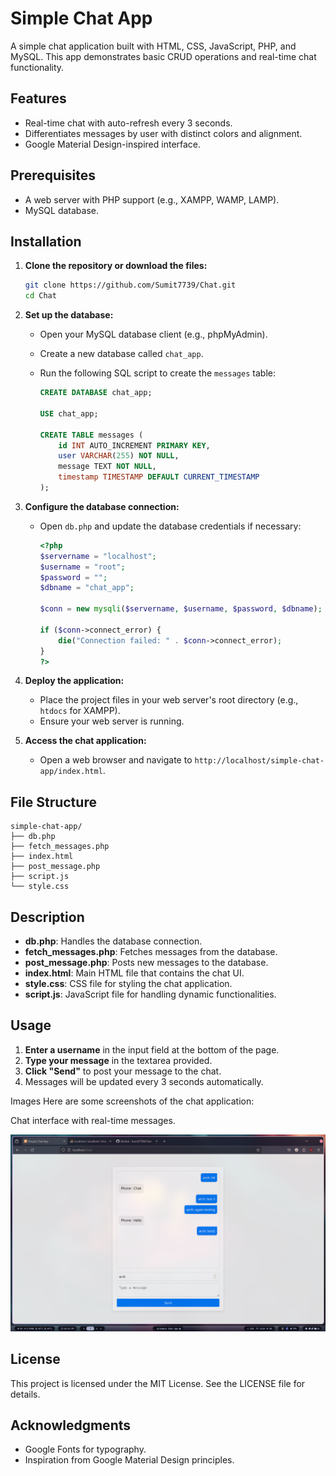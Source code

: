 
# Simple Chat App

A simple chat application built with HTML, CSS, JavaScript, PHP, and MySQL. This app demonstrates basic CRUD operations and real-time chat functionality.

## Features

- Real-time chat with auto-refresh every 3 seconds.
- Differentiates messages by user with distinct colors and alignment.
- Google Material Design-inspired interface.

## Prerequisites

- A web server with PHP support (e.g., XAMPP, WAMP, LAMP).
- MySQL database.

## Installation

1. **Clone the repository or download the files:**

   ```bash
   git clone https://github.com/Sumit7739/Chat.git
   cd Chat
   ```

2. **Set up the database:**

   - Open your MySQL database client (e.g., phpMyAdmin).
   - Create a new database called `chat_app`.
   - Run the following SQL script to create the `messages` table:

     ```sql
     CREATE DATABASE chat_app;

     USE chat_app;

     CREATE TABLE messages (
         id INT AUTO_INCREMENT PRIMARY KEY,
         user VARCHAR(255) NOT NULL,
         message TEXT NOT NULL,
         timestamp TIMESTAMP DEFAULT CURRENT_TIMESTAMP
     );
     ```

3. **Configure the database connection:**

   - Open `db.php` and update the database credentials if necessary:

     ```php
     <?php
     $servername = "localhost";
     $username = "root";
     $password = "";
     $dbname = "chat_app";

     $conn = new mysqli($servername, $username, $password, $dbname);

     if ($conn->connect_error) {
         die("Connection failed: " . $conn->connect_error);
     }
     ?>
     ```

4. **Deploy the application:**

   - Place the project files in your web server's root directory (e.g., `htdocs` for XAMPP).
   - Ensure your web server is running.

5. **Access the chat application:**

   - Open a web browser and navigate to `http://localhost/simple-chat-app/index.html`.

## File Structure

```
simple-chat-app/
├── db.php
├── fetch_messages.php
├── index.html
├── post_message.php
├── script.js
└── style.css
```

## Description

- **db.php**: Handles the database connection.
- **fetch_messages.php**: Fetches messages from the database.
- **post_message.php**: Posts new messages to the database.
- **index.html**: Main HTML file that contains the chat UI.
- **style.css**: CSS file for styling the chat application.
- **script.js**: JavaScript file for handling dynamic functionalities.

## Usage

1. **Enter a username** in the input field at the bottom of the page.
2. **Type your message** in the textarea provided.
3. **Click "Send"** to post your message to the chat.
4. Messages will be updated every 3 seconds automatically.


Images
Here are some screenshots of the chat application:


Chat interface with real-time messages.

![Chat Interface](chat-interface.png)


<!-- User message highlighted in blue.
![User Message](images/user-message.png) -->



## License

This project is licensed under the MIT License. See the LICENSE file for details.

## Acknowledgments

- Google Fonts for typography.
- Inspiration from Google Material Design principles.
